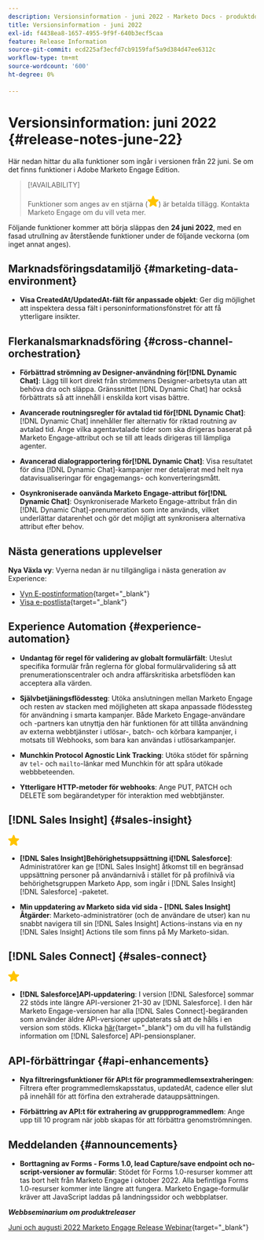 ```yaml
---
description: Versionsinformation - juni 2022 - Marketo Docs - produktdokumentation
title: Versionsinformation - juni 2022
exl-id: f4438ea8-1657-4955-9f9f-640b3ecf5caa
feature: Release Information
source-git-commit: ecd225af3ecfd7cb9159faf5a9d384d47ee6312c
workflow-type: tm+mt
source-wordcount: '600'
ht-degree: 0%

---
```


# Versionsinformation: juni 2022 {#release-notes-june-22}

Här nedan hittar du alla funktioner som ingår i versionen från 22 juni. Se om det finns funktioner i Adobe Marketo Engage Edition.

>[!AVAILABILITY]
>
>Funktioner som anges av en stjärna (![stjärna](assets/yellow-star.png)) är betalda tillägg. Kontakta Marketo Engage om du vill veta mer.

Följande funktioner kommer att börja släppas den **24 juni 2022**, med en fasad utrullning av återstående funktioner under de följande veckorna (om inget annat anges).

## Marknadsföringsdatamiljö {#marketing-data-environment}

* **Visa CreatedAt/UpdatedAt-fält för anpassade objekt**: Ger dig möjlighet att inspektera dessa fält i personinformationsfönstret för att få ytterligare insikter.

## Flerkanalsmarknadsföring {#cross-channel-orchestration}

* **Förbättrad strömning av Designer-användning för[!DNL Dynamic Chat]**: Lägg till kort direkt från strömmens Designer-arbetsyta utan att behöva dra och släppa. Gränssnittet [!DNL Dynamic Chat] har också förbättrats så att innehåll i enskilda kort visas bättre.

* **Avancerade routningsregler för avtalad tid för[!DNL Dynamic Chat]**: [!DNL Dynamic Chat] innehåller fler alternativ för riktad routning av avtalad tid. Ange vilka agentavtalade tider som ska dirigeras baserat på Marketo Engage-attribut och se till att leads dirigeras till lämpliga agenter.

* **Avancerad dialograpportering för[!DNL Dynamic Chat]**: Visa resultatet för dina [!DNL Dynamic Chat]-kampanjer mer detaljerat med helt nya datavisualiseringar för engagemangs- och konverteringsmått.

* **Osynkroniserade oanvända Marketo Engage-attribut för[!DNL Dynamic Chat]**: Osynkroniserade Marketo Engage-attribut från din [!DNL Dynamic Chat]-prenumeration som inte används, vilket underlättar datarenhet och gör det möjligt att synkronisera alternativa attribut efter behov.

## Nästa generations upplevelser

**Nya Växla vy**: Vyerna nedan är nu tillgängliga i nästa generation av Experience:

* [Vyn E-postinformation](/help/marketo/product-docs/marketo-engage-modern-ux/toggle-switch.md#email-details-view){target="_blank"}
* [Visa e-postlista](/help/marketo/product-docs/marketo-engage-modern-ux/toggle-switch.md#email-list-view){target="_blank"}

## Experience Automation {#experience-automation}

* **Undantag för regel för validering av globalt formulärfält**: Uteslut specifika formulär från reglerna för global formulärvalidering så att prenumerationscentraler och andra affärskritiska arbetsflöden kan acceptera alla värden.

* **Självbetjäningsflödessteg**: Utöka anslutningen mellan Marketo Engage och resten av stacken med möjligheten att skapa anpassade flödessteg för användning i smarta kampanjer. Både Marketo Engage-användare och -partners kan utnyttja den här funktionen för att tillåta användning av externa webbtjänster i utlösar-, batch- och körbara kampanjer, i motsats till Webhooks, som bara kan användas i utlösarkampanjer.

* **Munchkin Protocol Agnostic Link Tracking**: Utöka stödet för spårning av `tel`- och `mailto`-länkar med Munchkin för att spåra utökade webbbeteenden.

* **Ytterligare HTTP-metoder för webhooks**: Ange PUT, PATCH och DELETE som begärandetyper för interaktion med webbtjänster.

## [!DNL Sales Insight] {#sales-insight}

![(stjärna)](assets/yellow-star.png)

* **[!DNL Sales Insight]Behörighetsuppsättning i[!DNL Salesforce]**: Administratörer kan ge [!DNL Sales Insight] åtkomst till en begränsad uppsättning personer på användarnivå i stället för på profilnivå via behörighetsgruppen Marketo App, som ingår i [!DNL Sales Insight] [!DNL Salesforce] -paketet.

* **Min uppdatering av Marketo sida vid sida - [!DNL Sales Insight] Åtgärder**: Marketo-administratörer (och de användare de utser) kan nu snabbt navigera till sin [!DNL Sales Insight] Actions-instans via en ny [!DNL Sales Insight] Actions tile som finns på My Marketo-sidan.

## [!DNL Sales Connect] {#sales-connect}

![(stjärna)](assets/yellow-star.png)

* **[!DNL Salesforce]API-uppdatering**: I version [!DNL Salesforce] sommar 22 stöds inte längre API-versioner 21-30 av [!DNL Salesforce]. I den här Marketo Engage-versionen har alla [!DNL Sales Connect]-begäranden som använder äldre API-versioner uppdaterats så att de hålls i en version som stöds. Klicka [här](https://help.salesforce.com/s/articleView?language=en_US&type=1&id=000354473){target="_blank"} om du vill ha fullständig information om [!DNL Salesforce] API-pensionsplaner.

## API-förbättringar {#api-enhancements}

* **Nya filtreringsfunktioner för API:t för programmedlemsextraheringen**: Filtrera efter programmedlemskapsstatus, updatedAt, cadence eller slut på innehåll för att förfina den extraherade datauppsättningen.

* **Förbättring av API:t för extrahering av gruppprogrammedlem**: Ange upp till 10 program när jobb skapas för att förbättra genomströmningen.

## Meddelanden {#announcements}

* **Borttagning av Forms - Forms 1.0, lead Capture/save endpoint och no-script-versioner av formulär**: Stödet för Forms 1.0-resurser kommer att tas bort helt från Marketo Engage i oktober 2022. Alla befintliga Forms 1.0-resurser kommer inte längre att fungera. Marketo Engage-formulär kräver att JavaScript laddas på landningssidor och webbplatser.

**_Webbseminarium om produktreleaser_**

[Juni och augusti 2022 Marketo Engage Release Webinar](https://engage.marketo.com/2022_June_August_Release_Webinar_OnDemandPage.html){target="_blank"}
